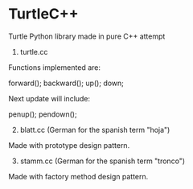 # TurtleC++
Turtle Python library made in pure C++ attempt

1. turtle.cc

Functions implemented are:

forward();
backward();
up();
down;

Next update will include:

penup();
pendown();

2. blatt.cc (German for the spanish term "hoja")

Made with prototype design pattern.

3. stamm.cc (German for the spanish term "tronco")

Made with factory method design pattern.


